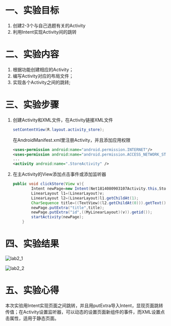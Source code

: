 
# 一、实验目标
1. 创建2-3个与自己选题有关的Activity
2. 利用Intent实现Activity间的跳转

# 二、实验内容
1. 根据功能创建相应的Activity；
2. 编写Activity对应的布局文件；
3. 实现各个Activity之间的跳转;

# 三、实验步骤
1. 创建Activity和XML文件，在Activity链接XML文件

   ```java
   setContentView(R.layout.activity_store);
   ```

   在AndroidManifest.xml里注册Activity，并且添加应用权限

   ```xml
   <uses-permission android:name="android.permission.INTERNET"/>
   <uses-permission android:name="android.permission.ACCESS_NETWORK_STATE" />
   ...
   <activity android:name=".StoreActivity" />
   ```

2. 在主Activity的View添加点击事件或添加监听器

   ```java
   public void clickStore(View v){
           Intent newPage=new Intent(Net1814080903107Activity.this,StoreActivity.class);
           LinearLayout l1=(LinearLayout)v;
           LinearLayout l2=(LinearLayout)l1.getChildAt(1);
           CharSequence title=((TextView)(l2.getChildAt(0))).getText();
           newPage.putExtra("title",title);
           newPage.putExtra("id",((MyLinearLayout)(v)).getid());
           startActivity(newPage);
       }
   ```

   

# 四、实验结果

![lab2_1](https://raw.githubusercontent.com/Howard-SSS/android-labs-2020/master/students/net1814080903107/screenshots/lab2_1.PNG)

![lab2_2](https://raw.githubusercontent.com/Howard-SSS/android-labs-2020/master/students/net1814080903107/screenshots/lab2_2.PNG)

# 五、实验心得
本次实验用Intent实现页面之间跳转，并且用putExtra导入Intent，显现页面跳转传值；在Activity设置监听器，可以动态的设置页面新组件的事件，而XML设置点击属性，适用于静态页面。

